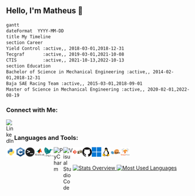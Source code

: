 ## Hello, I'm Matheus 👋

<!--
- 🔭 I’m currently working on ...
- 🌱 I’m currently learning ...
- 👯 I’m looking to collaborate on ...
- 🤔 I’m looking for help with ...
- 💬 Ask me about ...
- 📫 How to reach me: ...
- 😄 Pronouns: ...
- ⚡ Fun fact: ...
-->

```mermaid
gantt
dateFormat  YYYY-MM-DD
title My Timeline
section Career
Yield Control :active,, 2018-03-01,2018-12-31
Tecgraf       :active,, 2019-03-01,2021-10-08
CTIS          :active,, 2021-10-13,2022-10-13
section Education
Bachelor of Science in Mechanical Engineering :active,, 2014-02-01,2018-12-31
Baja SAE Racing Team :active,, 2015-03-01,2018-09-01
Master of Science in Mechanical Engineering :active,, 2020-02-01,2022-08-19
```

### Connect with Me:
[<img align="left" alt="LinkedIn" width="22px" src="https://cdn.jsdelivr.net/npm/simple-icons@v3/icons/linkedin.svg" />][linkedin]

<br />

### Languages and Tools:
[<img align="left" alt="Python" width="26px" src="https://raw.githubusercontent.com/github/explore/80688e429a7d4ef2fca1e82350fe8e3517d3494d/topics/python/python.png" />][linkedin]
[<img align="left" alt="C++" width="26px" src="https://raw.githubusercontent.com/github/explore/80688e429a7d4ef2fca1e82350fe8e3517d3494d/topics/cpp/cpp.png" />][linkedin]
[<img align="left" alt="Shell" width="26px" src="https://raw.githubusercontent.com/github/explore/d92924b1d925bb134e308bd29c9de6c302ed3beb/topics/terminal/terminal.png" />][linkedin]
[<img align="left" alt="Matlab" width="26px" src="https://raw.githubusercontent.com/github/explore/80688e429a7d4ef2fca1e82350fe8e3517d3494d/topics/matlab/matlab.png" />][linkedin]
[<img align="left" alt="LaTeX" width="26px" src="https://raw.githubusercontent.com/github/explore/80688e429a7d4ef2fca1e82350fe8e3517d3494d/topics/latex/latex.png" />][linkedin]

[<img align="left" alt="PyCharm" width="26px" src="https://img1.gratispng.com/20180414/pvw/kisspng-pycharm-integrated-development-environment-python-restart-5ad2617e01bd11.1456249115237369580072.jpg" />][linkedin]
[<img align="left" alt="Visual Studio Code" width="26px" src="https://toppng.com/uploads/preview/vscode-visual-studio-code-11562929010rwlaaoeohl.png" />][linkedin]

[<img align="left" alt="Git" width="26px" src="https://raw.githubusercontent.com/github/explore/80688e429a7d4ef2fca1e82350fe8e3517d3494d/topics/git/git.png" />][linkedin]
[<img align="left" alt="GitHub" width="26px" src="https://raw.githubusercontent.com/github/explore/78df643247d429f6cc873026c0622819ad797942/topics/github/github.png" />][linkedin]

[<img align="left" alt="Windows" width="26px" src="https://raw.githubusercontent.com/github/explore/80688e429a7d4ef2fca1e82350fe8e3517d3494d/topics/windows/windows.png" />][linkedin]
[<img align="left" alt="Linux" width="26px" src="https://raw.githubusercontent.com/github/explore/80688e429a7d4ef2fca1e82350fe8e3517d3494d/topics/linux/linux.png" />][linkedin]

[<img align="left" alt="Scikit-Learn" width="26px" src="https://raw.githubusercontent.com/github/explore/80688e429a7d4ef2fca1e82350fe8e3517d3494d/topics/scikit-learn/scikit-learn.png" />][linkedin]
[<img align="left" alt="Tensor Flow" width="26px" src="https://raw.githubusercontent.com/github/explore/80688e429a7d4ef2fca1e82350fe8e3517d3494d/topics/tensorflow/tensorflow.png" />][linkedin]

<br />
<br />
<a href='https://github.com/matheus-hoffmann/github-stats-transparent'>
  
![Stats Overview](https://github-readme-stats.vercel.app/api?username=matheus-hoffmann&show_icons=true&theme=gruvbox) [![Most Used Languages](https://github-readme-stats.vercel.app/api/top-langs/?username=matheus-hoffmann&layout=compact&theme=gruvbox)](https://github.com/matheus-hoffmann/github-readme-stats)

[linkedin]: https://www.linkedin.com/in/matheus-hoffmann/

